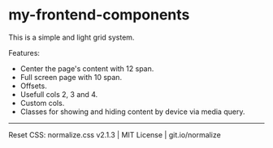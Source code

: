 my-frontend-components
======================

This is a simple and light grid system.

Features:

  - Center the page's content with 12 span.
  - Full screen page with 10 span.
  - Offsets.
  - Usefull cols 2, 3 and 4.
  - Custom cols.
  - Classes for showing and hiding content by device via media query.

--------------------------------------------------------------------------------------------

Reset CSS: normalize.css v2.1.3 | MIT License | git.io/normalize

